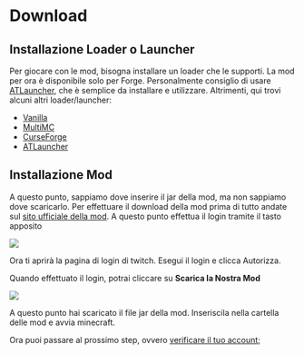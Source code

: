 # Download

## Installazione Loader o Launcher
Per giocare con le mod, bisogna installare un loader che le supporti. La mod per ora è disponibile solo per Forge.
Personalmente consiglio di usare [ATLauncher](https://github.com/LIUKRAST/HemeraldProjectsCommunity/blob/main/wiki/introduzione/loader/ATLauncher.md), che è semplice da installare e utilizzare. Altrimenti, qui trovi alcuni altri loader/launcher:
- [Vanilla](https://github.com/LIUKRAST/HemeraldProjectsCommunity/blob/main/wiki/introduzione/loader/Vanilla.md)
- [MultiMC](https://github.com/LIUKRAST/HemeraldProjectsCommunity/blob/main/wiki/introduzione/loader/MultiMC.md) 
- [CurseForge](https://github.com/LIUKRAST/HemeraldProjectsCommunity/blob/main/wiki/introduzione/loader/CurseForge.md)
- [ATLauncher](https://github.com/LIUKRAST/HemeraldProjectsCommunity/blob/main/wiki/introduzione/loader/ATLauncher.md)

## Installazione Mod
A questo punto, sappiamo dove inserire il jar della mod, ma non sappiamo dove scaricarlo.
Per effettuare il download della mod prima di tutto andate sul [sito ufficiale della mod](https://mod.hemerald.net).
A questo punto effettua il login tramite il tasto apposito

![](https://github.com/LIUKRAST/HemeraldProjectsCommunity/blob/main/assets/hemerald/textures/wiki/introduzione/Download/1.png?raw=true)

Ora ti aprirà la pagina di login di twitch. Esegui il login e clicca Autorizza.

Quando effettuato il login, potrai cliccare su **Scarica la Nostra Mod**

![](https://github.com/LIUKRAST/HemeraldProjectsCommunity/blob/main/assets/hemerald/textures/wiki/introduzione/Download/2.png?raw=true)

A questo punto hai scaricato il file jar della mod. Inseriscila nella cartella delle mod e avvia minecraft.

Ora puoi passare al prossimo step, ovvero [verificare il tuo account](https://mod.hemerald.net/wiki/Verifica.md);